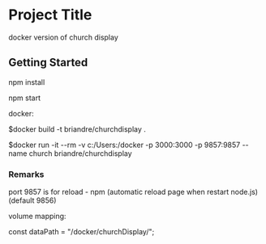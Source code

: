 # Project Title

docker version of church display

## Getting Started

npm install

npm start

docker:

$docker build -t briandre/churchdisplay .

$docker run -it --rm -v c:/Users:/docker -p 3000:3000 -p 9857:9857 --name church briandre/churchdisplay

### Remarks

port 9857 is for reload - npm (automatic reload page when restart node.js) (default 9856)

volume mapping:

const dataPath = "/docker/churchDisplay/";
